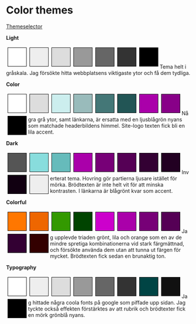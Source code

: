 Color themes
==============================================

[Themeselector](theme-selector)  

**Light**  
<div style="height: 50px; width: 50px; margin:4px; float:left; border:1px solid black; background-color: #fff;"></div>
<div style="height: 50px; width: 50px; margin:4px; float:left; border:1px solid black; background-color: #eee"></div>
<div style="height: 50px; width: 50px; margin:4px; float:left; border:1px solid black; background-color: #ddd"></div>
<div style="height: 50px; width: 50px; margin:4px; float:left; border:1px solid black; background-color: #999"></div>
<div style="height: 50px; width: 50px; margin:4px; float:left; border:1px solid black; background-color: #666;"></div>
<div style="height: 50px; width: 50px; margin:4px; float:left; border:1px solid black; background-color: #333;"></div>
<div style="height: 50px; width: 50px; margin:4px; float:left; border:1px solid black; background-color: #000;"></div>
<br><br>

Tema helt i gråskala. Jag försökte hitta webbplatsens viktigaste ytor och få dem tydliga.


**Color**  
<div style="height: 50px; width: 50px; margin:4px; float:left; border:1px solid black; background-color: #fff;"></div>
<div style="height: 50px; width: 50px; margin:4px; float:left; border:1px solid black; background-color: #ddd"></div>
<div style="height: 50px; width: 50px; margin:4px; float:left; border:1px solid black; background-color: #cee;"></div>
<div style="height: 50px; width: 50px; margin:4px; float:left; border:1px solid black; background-color: #9bb;"></div>
<div style="height: 50px; width: 50px; margin:4px; float:left; border:1px solid black; background-color: #477;"></div>
<div style="height: 50px; width: 50px; margin:4px; float:left; border:1px solid black; background-color: #255;"></div>
<div style="height: 50px; width: 50px; margin:4px; float:left; border:1px solid black; background-color: #a0a;"></div>
<div style="height: 50px; width: 50px; margin:4px; float:left; border:1px solid black; background-color: #808;"></div>
<div style="height: 50px; width: 50px; margin:4px; float:left; border:1px solid black; background-color: #000;"></div>
<br><br>

Några grå ytor, samt länkarna, är ersatta med en ljusblågrön nyans som matchade headerbildens himmel. Site-logo texten fick bli en lila accent.


**Dark**  
<div style="height: 50px; width: 50px; margin:4px; float:left; border:1px solid black; background-color: #555;"></div>
<div style="height: 50px; width: 50px; margin:4px; float:left; border:1px solid black; background-color: #8dd;"></div>
<div style="height: 50px; width: 50px; margin:4px; float:left; border:1px solid black; background-color: #6bb;"></div>
<div style="height: 50px; width: 50px; margin:4px; float:left; border:1px solid black; background-color: #a0a;"></div>
<div style="height: 50px; width: 50px; margin:4px; float:left; border:1px solid black; background-color: #707;"></div>
<div style="height: 50px; width: 50px; margin:4px; float:left; border:1px solid black; background-color: #505;"></div>
<div style="height: 50px; width: 50px; margin:4px; float:left; border:1px solid black; background-color: #303;"></div>
<div style="height: 50px; width: 50px; margin:4px; float:left; border:1px solid black; background-color: #202;"></div>
<div style="height: 50px; width: 50px; margin:4px; float:left; border:1px solid black; background-color: #101;"></div>
<div style="height: 50px; width: 50px; margin:4px; float:left; border:1px solid black; background-color: #eee;"></div>

<br><br>

Inverterat tema. Hovring gör partierna ljusare istället för mörka. Brödtexten är inte helt vit för att minska kontrasten. I länkarna är blågrönt kvar som accent.


**Colorful**  
<div style="height: 50px; width: 50px; margin:4px; float:left; border:1px solid black; background-color: #f70;"></div>
<div style="height: 50px; width: 50px; margin:4px; float:left; border:1px solid black; background-color: #e60;"></div>
<div style="height: 50px; width: 50px; margin:4px; float:left; border:1px solid black; background-color: #390;"></div>
<div style="height: 50px; width: 50px; margin:4px; float:left; border:1px solid black; background-color: #040;"></div>
<div style="height: 50px; width: 50px; margin:4px; float:left; border:1px solid black; background-color: #c0c;"></div>
<div style="height: 50px; width: 50px; margin:4px; float:left; border:1px solid black; background-color: #a0a;"></div>
<div style="height: 50px; width: 50px; margin:4px; float:left; border:1px solid black; background-color: #707;"></div>
<div style="height: 50px; width: 50px; margin:4px; float:left; border:1px solid black; background-color: #505;"></div>
<div style="height: 50px; width: 50px; margin:4px; float:left; border:1px solid black; background-color: #303;"></div>
<div style="height: 50px; width: 50px; margin:4px; float:left; border:1px solid black; background-color: #300;"></div>
<br><br>

Jag upplevde triaden grönt, lila och orange som en av de mindre spretiga kombinationerna vid stark färgmättnad, och försökte använda dem utan att tunna ut färgen för mycket. Brödtexten fick sedan en brunaktig ton.

**Typography**  
<div style="height: 50px; width: 50px; margin:4px; float:left; border:1px solid black; background-color: #fff;"></div>
<div style="height: 50px; width: 50px; margin:4px; float:left; border:1px solid black; background-color: #eee"></div>
<div style="height: 50px; width: 50px; margin:4px; float:left; border:1px solid black; background-color: #ddd"></div>
<div style="height: 50px; width: 50px; margin:4px; float:left; border:1px solid black; background-color: #999"></div>
<div style="height: 50px; width: 50px; margin:4px; float:left; border:1px solid black; background-color: #666;"></div>
<div style="height: 50px; width: 50px; margin:4px; float:left; border:1px solid black; background-color: #333;"></div>
<div style="height: 50px; width: 50px; margin:4px; float:left; border:1px solid black; background-color: #044;"></div>
<div style="height: 50px; width: 50px; margin:4px; float:left; border:1px solid black; background-color: #111;"></div>
<div style="height: 50px; width: 50px; margin:4px; float:left; border:1px solid black; background-color: #000;"></div>
<br><br>

Jag hittade några coola fonts på google som piffade upp sidan. Jag tyckte också effekten förstärktes av att rubrik och brödtexter fick en mörk grönblå nyans.
